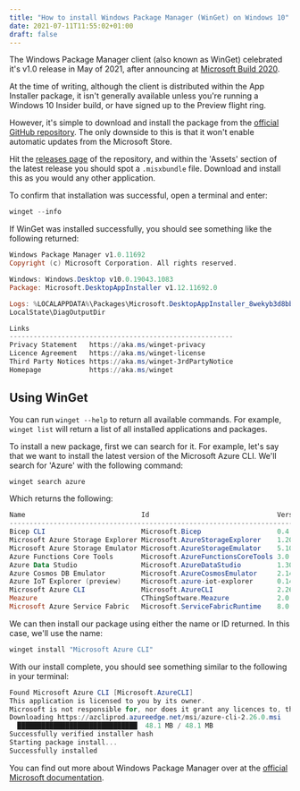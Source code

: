 ```yaml
---
title: "How to install Windows Package Manager (WinGet) on Windows 10"
date: 2021-07-11T11:55:02+01:00
draft: false
---
```


The Windows Package Manager client (also known as WinGet)
celebrated it's v1.0 release in May of 2021, after announcing at
[Microsoft Build 2020](https://channel9.msdn.com/Events/Build/2020).

At the time of writing, although the client is distributed within the
App Installer package, it isn't generally available unless you're running
a Windows 10 Insider build, or have signed up to the Preview flight ring.

However, it's simple to download and install the package from the
[official GitHub repository](https://github.com/microsoft/winget-cli).
The only downside to this is that it won't enable automatic updates from
the Microsoft Store.

Hit the [releases page](https://github.com/microsoft/winget-cli/releases)
of the repository, and within the 'Assets' section of the latest release
you should spot a `.misxbundle` file. Download and install this as
you would any other application.

To confirm that installation was successful, open a terminal and enter:

```powershell
winget --info
```

If WinGet was installed successfully, you should see something like the
following returned:

```powershell
Windows Package Manager v1.0.11692
Copyright (c) Microsoft Corporation. All rights reserved.

Windows: Windows.Desktop v10.0.19043.1083
Package: Microsoft.DesktopAppInstaller v1.12.11692.0

Logs: %LOCALAPPDATA%\Packages\Microsoft.DesktopAppInstaller_8wekyb3d8bbwe\
LocalState\DiagOutputDir

Links
--------------------------------------------------------
Privacy Statement   https://aka.ms/winget-privacy
Licence Agreement   https://aka.ms/winget-license
Third Party Notices https://aka.ms/winget-3rdPartyNotice
Homepage            https://aka.ms/winget
```

## Using WinGet

You can run `winget --help` to return all available commands. For example,
`winget list` will return a list of all installed applications and packages.

To install a new package, first we can search for it. For example, let's say
that we want to install the latest version of the Microsoft Azure CLI. We'll
search for 'Azure' with the following command:

```powershell
winget search azure
```

Which returns the following:

```powershell
Name                             Id                                Version         Match
---------------------------------------------------------------------------------------------
Bicep CLI                        Microsoft.Bicep                   0.4.63.48766    Tag: azure
Microsoft Azure Storage Explorer Microsoft.AzureStorageExplorer    1.20.0          Tag: Azure
Microsoft Azure Storage Emulator Microsoft.AzureStorageEmulator    5.10.19227.2113 Tag: Azure
Azure Functions Core Tools       Microsoft.AzureFunctionsCoreTools 3.0.3477        Tag: Azure
Azure Data Studio                Microsoft.AzureDataStudio         1.30.0          Tag: azure
Azure Cosmos DB Emulator         Microsoft.AzureCosmosEmulator     2.14.1          Tag: Azure
Azure IoT Explorer (preview)     Microsoft.azure-iot-explorer      0.14.3.0        Tag: azure
Microsoft Azure CLI              Microsoft.AzureCLI                2.26.0
Meazure                          CThingSoftware.Meazure            2.0.1
Microsoft Azure Service Fabric   Microsoft.ServiceFabricRuntime    8.0.521.9590
```

We can then install our package using either the name or ID returned. In this
case, we'll use the name:

```powershell
winget install "Microsoft Azure CLI"
```

With our install complete, you should see something similar to the following
in your terminal:

```powershell
Found Microsoft Azure CLI [Microsoft.AzureCLI]
This application is licensed to you by its owner.
Microsoft is not responsible for, nor does it grant any licences to, third-party packages.
Downloading https://azcliprod.azureedge.net/msi/azure-cli-2.26.0.msi
  ██████████████████████████████  48.1 MB / 48.1 MB
Successfully verified installer hash
Starting package install...
Successfully installed
```

You can find out more about Windows Package Manager over at the [official
Microsoft documentation](https://docs.microsoft.com/en-us/windows/package-manager/).
